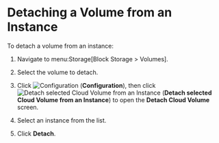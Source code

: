 # Detaching a Volume from an Instance

To detach a volume from an instance:

1.  Navigate to menu:Storage\[Block Storage \> Volumes\].

2.  Select the volume to detach.

3.  Click ![Configuration](../images/1847.png) (**Configuration**), then
    click ![Detach selected Cloud Volume from an
    Instance](../images/volume-icon.png) (**Detach selected Cloud Volume
    from an Instance**) to open the **Detach Cloud Volume** screen.

4.  Select an instance from the list.

5.  Click **Detach**.
